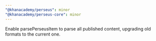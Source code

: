 ```yaml
---
"@khanacademy/perseus": minor
"@khanacademy/perseus-core": minor
---
```


Enable parsePerseusItem to parse all published content, upgrading old formats to the current one.
